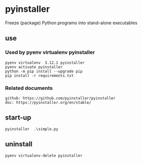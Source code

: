 # pyinstaller

Freeze (package) Python programs into stand-alone executables

## use

### Used by pyenv virtualenv pyinstaller

    pyenv virtualenv  3.12.1 pyinstaller
    pyenv activate pyinstaller
    python -m pip install --upgrade pip
    pip install -r requirements.txt

### Related documents

    github: https://github.com/pyinstaller/pyinstaller
    doc: https://pyinstaller.org/en/stable/

## start-up

    pyinstaller  .\simple.py

## uninstall

    pyenv virtualenv-delete pyinstaller
